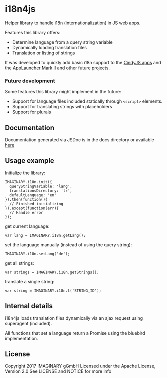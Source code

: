 # i18n4js

Helper library to handle i18n (internationalization) in JS web apps.

Features this library offers:

- Determine language from a query string variable
- Dynamically loading translation files
- Translation or listing of strings

It was developed to quickly add basic i18n support to the [CindyJS apps](https://github.com/IMAGINARY/cindyjs-apps) 
and the [AppLauncher Mark II](https://github.com/IMAGINARY/applauncher2) and other future projects.
 
### Future development
 
Some features this library might implement in the future:

- Support for language files included statically through `<script>` elements.
- Support for translating strings with placeholders
- Support for plurals 

## Documentation

Documentation generated via JSDoc is in the docs directory or available [here](https://imaginary.github.io/i18n4js/)

## Usage example

Initialize the library:

```
IMAGINARY.i18n.init({
  queryStringVariable: 'lang',
  translationsDirectory: 'tr',
  defaultLanguage: 'en'
}).then(function(){
  // Finished initializing
}).except(function(err){
  // Handle error
});
```

get current language:

```
var lang = IMAGINARY.i18n.getLang();
```

set the language manually (instead of using the query string):

```
IMAGINARY.i18n.setLang('de');
```

get all strings:

```
var strings = IMAGINARY.i18n.getStrings();
```

translate a single string:

```
var string = IMAGINARY.i18n.t('STRING_ID');
```

## Internal details

i18n4js loads translation files dynamically via an ajax request using superagent (included).

All functions that set a language return a Promise using the bluebird implementation.

## License

Copyright 2017 IMAGINARY gGmbH
Licensed under the Apache License, Version 2.0
See LICENSE and NOTICE for more info